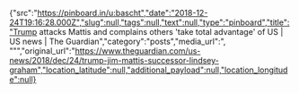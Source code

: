 {"src":"https://pinboard.in/u:bascht","date":"2018-12-24T19:16:28.000Z","slug":null,"tags":null,"text":null,"type":"pinboard","title":"Trump attacks Mattis and complains others 'take total advantage' of US | US news | The Guardian","category":"posts","media_url":", \"\"","original_url":"https://www.theguardian.com/us-news/2018/dec/24/trump-jim-mattis-successor-lindsey-graham","location_latitude":null,"additional_payload":null,"location_longitude":null}